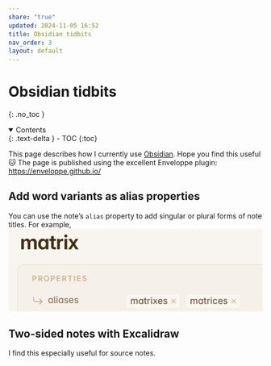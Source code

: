 ```yaml
---
share: "true"
updated: 2024-11-05 16:52
title: Obsidian tidbits
nav_order: 3
layout: default
---
```

# Obsidian tidbits
{: .no_toc }

<details open markdown="block">
  <summary>
    Contents
  </summary>
  {: .text-delta }
- TOC
{:toc}
</details>

This page describes how I currently use [Obsidian](https://obsidian.md). Hope you find this useful 🐱 The page is published using the excellent Enveloppe plugin: https://enveloppe.github.io/
## Add word variants as alias properties
You can use the note’s `alias` property to add singular or plural forms of note titles. For example,
![400](./Images/obsidian-tidbits-use-aliases-for-plurals.png)
## Two-sided notes with Excalidraw
I find this especially useful for source notes.
